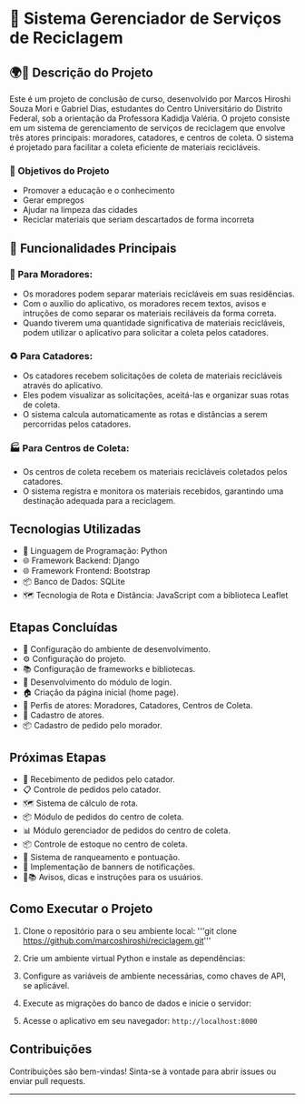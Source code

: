 # 🌱 Sistema Gerenciador de Serviços de Reciclagem

## 🌍🔄 Descrição do Projeto

Este é um projeto de conclusão de curso, desenvolvido por Marcos Hiroshi Souza Mori e Gabriel Dias, estudantes do Centro Universitário do Distrito Federal, sob a orientação da Professora Kadidja Valéria. O projeto consiste em um sistema de gerenciamento de serviços de reciclagem que envolve três atores principais: moradores, catadores, e centros de coleta. O sistema é projetado para facilitar a coleta eficiente de materiais recicláveis.

### 🎯 Objetivos do Projeto
- Promover a educação e o conhecimento
- Gerar empregos
- Ajudar na limpeza das cidades
- Reciclar materiais que seriam descartados de forma incorreta


## 🚀 Funcionalidades Principais

### 🏡 Para Moradores:
- Os moradores podem separar materiais recicláveis em suas residências.
- Com o auxílio do aplicativo, os moradores recem textos, avisos e intruções de como separar os materiais reciláveis da forma correta.
- Quando tiverem uma quantidade significativa de materiais recicláveis, podem utilizar o aplicativo para solicitar a coleta pelos catadores.

### ♻️ Para Catadores:
- Os catadores recebem solicitações de coleta de materiais recicláveis através do aplicativo.
- Eles podem visualizar as solicitações, aceitá-las e organizar suas rotas de coleta.
- O sistema calcula automaticamente as rotas e distâncias a serem percorridas pelos catadores.

### 🏭 Para Centros de Coleta:
- Os centros de coleta recebem os materiais recicláveis coletados pelos catadores.
- O sistema registra e monitora os materiais recebidos, garantindo uma destinação adequada para a reciclagem.


## Tecnologias Utilizadas

- 🐍 Linguagem de Programação: Python
- 🌐 Framework Backend: Django
- 🌐 Framework Frontend: Bootstrap
- 📦 Banco de Dados: SQLite
- 🗺️ Tecnologia de Rota e Distância: JavaScript com a biblioteca Leaflet

## Etapas Concluídas

- 🚀 Configuração do ambiente de desenvolvimento.
- ⚙️ Configuração do projeto.
- 📚 Configuração de frameworks e bibliotecas.
- 🔑 Desenvolvimento do módulo de login.
- 🏠 Criação da página inicial (home page).
- 👤 Perfis de atores: Moradores, Catadores, Centros de Coleta.
- 📝 Cadastro de atores.
- 📦 Cadastro de pedido pelo morador.

## Próximas Etapas

- 🚛 Recebimento de pedidos pelo catador.
- 📋 Controle de pedidos pelo catador.
- 🗺️ Sistema de cálculo de rota.
- 📦 Módulo de pedidos do centro de coleta.
- 📊 Módulo gerenciador de pedidos do centro de coleta.
- 📦 Controle de estoque no centro de coleta.
- 🌟 Sistema de ranqueamento e pontuação.
- 📢 Implementação de banners de notificações.
- 📢📚 Avisos, dicas e instruções para os usuários.


## Como Executar o Projeto

1. Clone o repositório para o seu ambiente local:
    '''git clone https://github.com/marcoshiroshi/reciclagem.git'''

2. Crie um ambiente virtual Python e instale as dependências:

3. Configure as variáveis de ambiente necessárias, como chaves de API, se aplicável.

4. Execute as migrações do banco de dados e inicie o servidor:


5. Acesse o aplicativo em seu navegador: `http://localhost:8000`

## Contribuições

Contribuições são bem-vindas! Sinta-se à vontade para abrir issues ou enviar pull requests.

---